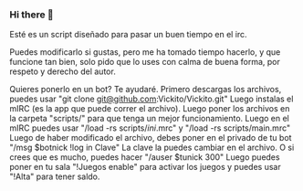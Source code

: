 ### Hi there 👋

Esté es un script diseñado para pasar un buen tiempo en el irc.

Puedes modificarlo si gustas, pero me ha tomado tiempo hacerlo, y que funcione tan bien, solo pido que lo uses con calma de buena forma, por respeto y derecho del autor.


Quieres ponerlo en un bot? Te ayudaré.
Primero descargas los archivos, puedes usar "git clone git@github.com:Vickito/Vickito.git"
Luego instalas el mIRC (es la app que puede correr el archivo).
Luego poner los archivos en la carpeta "scripts/" para que tenga un mejor funcionamiento.
Luego en el mIRC puedes usar "/load -rs scripts/_ini_.mrc" y "/load -rs scripts/main.mrc"
Luego de haber modificado el archivo, debes poner en el privado de tu bot "/msg $botnick !log in Clave" La clave la puedes cambiar en el archivo.
O si crees que es mucho, puedes hacer "/auser $tunick 300"
Luego puedes poner en tu sala "!Juegos enable" para activar los juegos y puedes usar "!Alta" para tener saldo.
